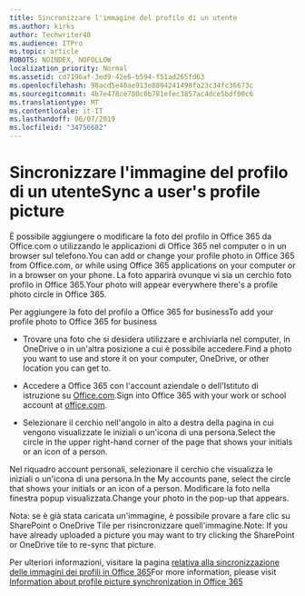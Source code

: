```yaml
---
title: Sincronizzare l'immagine del profilo di un utente
ms.author: kirks
author: Techwriter40
ms.audience: ITPro
ms.topic: article
ROBOTS: NOINDEX, NOFOLLOW
localization_priority: Normal
ms.assetid: cd7196af-3ed9-42e6-b594-f51ad265fd63
ms.openlocfilehash: 98acd5e40ae913e8804241498fa23c34fc36673c
ms.sourcegitcommit: 4b7e478ce700c0b781efec3857ac4dce5bdf00c6
ms.translationtype: MT
ms.contentlocale: it-IT
ms.lasthandoff: 06/07/2019
ms.locfileid: "34756682"
---
```

# <a name="sync-a-users-profile-picture"></a><span data-ttu-id="9b9d6-102">Sincronizzare l'immagine del profilo di un utente</span><span class="sxs-lookup"><span data-stu-id="9b9d6-102">Sync a user's profile picture</span></span>

<span data-ttu-id="9b9d6-103">È possibile aggiungere o modificare la foto del profilo in Office 365 da Office.com o utilizzando le applicazioni di Office 365 nel computer o in un browser sul telefono.</span><span class="sxs-lookup"><span data-stu-id="9b9d6-103">You can add or change your profile photo in Office 365 from Office.com, or while using Office 365 applications on your computer or in a browser on your phone.</span></span> <span data-ttu-id="9b9d6-104">La foto apparirà ovunque vi sia un cerchio foto profilo in Office 365.</span><span class="sxs-lookup"><span data-stu-id="9b9d6-104">Your photo will appear everywhere there's a profile photo circle in Office 365.</span></span>

<span data-ttu-id="9b9d6-105">Per aggiungere la foto del profilo a Office 365 for business</span><span class="sxs-lookup"><span data-stu-id="9b9d6-105">To add your profile photo to Office 365 for business</span></span>

- <span data-ttu-id="9b9d6-106">Trovare una foto che si desidera utilizzare e archiviarla nel computer, in OneDrive o in un'altra posizione a cui è possibile accedere.</span><span class="sxs-lookup"><span data-stu-id="9b9d6-106">Find a photo you want to use and store it on your computer, OneDrive, or other location you can get to.</span></span>

- <span data-ttu-id="9b9d6-107">Accedere a Office 365 con l'account aziendale o dell'Istituto di istruzione su [Office.com](http://www.office.com).</span><span class="sxs-lookup"><span data-stu-id="9b9d6-107">Sign into Office 365 with your work or school account at [office.com](http://www.office.com).</span></span>

- <span data-ttu-id="9b9d6-108">Selezionare il cerchio nell'angolo in alto a destra della pagina in cui vengono visualizzate le iniziali o un'icona di una persona.</span><span class="sxs-lookup"><span data-stu-id="9b9d6-108">Select the circle in the upper right-hand corner of the page that shows your initials or an icon of a person.</span></span>

<span data-ttu-id="9b9d6-109">Nel riquadro account personali, selezionare il cerchio che visualizza le iniziali o un'icona di una persona.</span><span class="sxs-lookup"><span data-stu-id="9b9d6-109">In the My accounts pane, select the circle that shows your initials or an icon of a person.</span></span> <span data-ttu-id="9b9d6-110">Modificare la foto nella finestra popup visualizzata.</span><span class="sxs-lookup"><span data-stu-id="9b9d6-110">Change your photo in the pop-up that appears.</span></span>

<span data-ttu-id="9b9d6-111">Nota: se è già stata caricata un'immagine, è possibile provare a fare clic su SharePoint o OneDrive Tile per risincronizzare quell'immagine.</span><span class="sxs-lookup"><span data-stu-id="9b9d6-111">Note: If you have already uploaded a picture you may want to try clicking the SharePoint or OneDrive tile to re-sync that picture.</span></span>

<span data-ttu-id="9b9d6-112">Per ulteriori informazioni, visitare la pagina [relativa alla sincronizzazione delle immagini dei profili in Office 365](https://support.office.com/article/information-about-profile-picture-synchronization-in-office-365-20594d76-d054-4af4-a660-401133e3d48a?ui=en-US&amp;rs=en-US&amp;ad=US)</span><span class="sxs-lookup"><span data-stu-id="9b9d6-112">For more information, please visit [Information about profile picture synchronization in Office 365](https://support.office.com/article/information-about-profile-picture-synchronization-in-office-365-20594d76-d054-4af4-a660-401133e3d48a?ui=en-US&amp;rs=en-US&amp;ad=US)</span></span>

